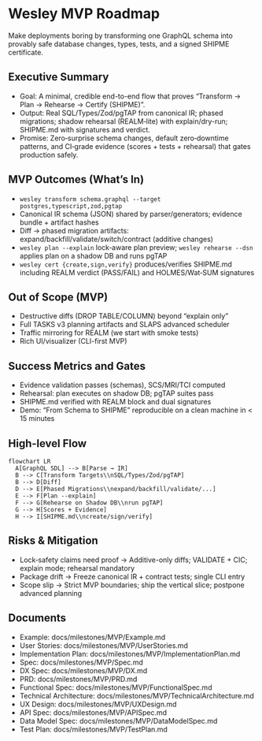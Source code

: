 # Wesley MVP Roadmap

Make deployments boring by transforming one GraphQL schema into provably safe database changes, types, tests, and a signed SHIPME certificate.

## Executive Summary
- Goal: A minimal, credible end-to-end flow that proves “Transform → Plan → Rehearse → Certify (SHIPME)”.
- Output: Real SQL/Types/Zod/pgTAP from canonical IR; phased migrations; shadow rehearsal (REALM‑lite) with explain/dry-run; SHIPME.md with signatures and verdict.
- Promise: Zero‑surprise schema changes, default zero‑downtime patterns, and CI‑grade evidence (scores + tests + rehearsal) that gates production safely.

## MVP Outcomes (What’s In)
- `wesley transform schema.graphql --target postgres,typescript,zod,pgtap`
- Canonical IR schema (JSON) shared by parser/generators; evidence bundle + artifact hashes
- Diff → phased migration artifacts: expand/backfill/validate/switch/contract (additive changes)
- `wesley plan --explain` lock‑aware plan preview; `wesley rehearse --dsn` applies plan on a shadow DB and runs pgTAP
- `wesley cert {create,sign,verify}` produces/verifies SHIPME.md including REALM verdict (PASS/FAIL) and HOLMES/Wat‑SUM signatures

## Out of Scope (MVP)
- Destructive diffs (DROP TABLE/COLUMN) beyond “explain only”
- Full TASKS v3 planning artifacts and SLAPS advanced scheduler
- Traffic mirroring for REALM (we start with smoke tests)
- Rich UI/visualizer (CLI-first MVP)

## Success Metrics and Gates
- Evidence validation passes (schemas), SCS/MRI/TCI computed
- Rehearsal: plan executes on shadow DB; pgTAP suites pass
- SHIPME.md verified with REALM block and dual signatures
- Demo: “From Schema to SHIPME” reproducible on a clean machine in < 15 minutes

## High-level Flow
```mermaid
flowchart LR
  A[GraphQL SDL] --> B[Parse → IR]
  B --> C[Transform Targets\\nSQL/Types/Zod/pgTAP]
  B --> D[Diff]
  D --> E[Phased Migrations\\nexpand/backfill/validate/...]
  E --> F[Plan --explain]
  F --> G[Rehearse on Shadow DB\\nrun pgTAP]
  G --> H[Scores + Evidence]
  H --> I[SHIPME.md\\ncreate/sign/verify]
```

## Risks & Mitigation
- Lock‑safety claims need proof → Additive-only diffs; VALIDATE + CIC; explain mode; rehearsal mandatory
- Package drift → Freeze canonical IR + contract tests; single CLI entry
- Scope slip → Strict MVP boundaries; ship the vertical slice; postpone advanced planning

## Documents
- Example: docs/milestones/MVP/Example.md
- User Stories: docs/milestones/MVP/UserStories.md
- Implementation Plan: docs/milestones/MVP/ImplementationPlan.md
- Spec: docs/milestones/MVP/Spec.md
- DX Spec: docs/milestones/MVP/DX.md
- PRD: docs/milestones/MVP/PRD.md
- Functional Spec: docs/milestones/MVP/FunctionalSpec.md
- Technical Architecture: docs/milestones/MVP/TechnicalArchitecture.md
- UX Design: docs/milestones/MVP/UXDesign.md
- API Spec: docs/milestones/MVP/APISpec.md
- Data Model Spec: docs/milestones/MVP/DataModelSpec.md
- Test Plan: docs/milestones/MVP/TestPlan.md

